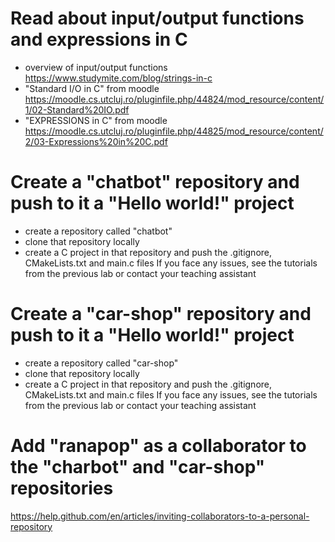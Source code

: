 # Read about input/output functions and expressions in C
* overview of input/output functions  https://www.studymite.com/blog/strings-in-c
* "Standard I/O in C" from moodle https://moodle.cs.utcluj.ro/pluginfile.php/44824/mod_resource/content/1/02-Standard%20IO.pdf
* "EXPRESSIONS in C" from moodle https://moodle.cs.utcluj.ro/pluginfile.php/44825/mod_resource/content/2/03-Expressions%20in%20C.pdf

# Create a "chatbot" repository and push to it a "Hello world!" project
* create a repository called "chatbot"
* clone that repository locally
* create a C project in that repository and push the .gitignore, CMakeLists.txt and main.c files
If you face any issues, see the tutorials from the previous lab or contact your teaching assistant

# Create a "car-shop" repository and push to it a "Hello world!" project
* create a repository called "car-shop"
* clone that repository locally
* create a C project in that repository and push the .gitignore, CMakeLists.txt and main.c files
If you face any issues, see the tutorials from the previous lab or contact your teaching assistant

# Add "ranapop" as a collaborator to the "charbot" and "car-shop" repositories
https://help.github.com/en/articles/inviting-collaborators-to-a-personal-repository
